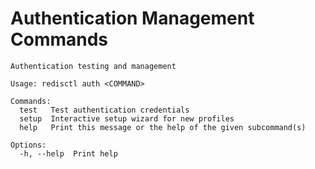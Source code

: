 # Authentication Management Commands

```text
Authentication testing and management

Usage: redisctl auth <COMMAND>

Commands:
  test   Test authentication credentials
  setup  Interactive setup wizard for new profiles
  help   Print this message or the help of the given subcommand(s)

Options:
  -h, --help  Print help
```

